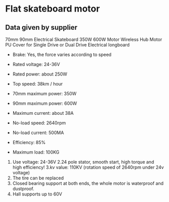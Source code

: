 # Flat skateboard motor

## Data given by supplier

70mm 90mm Electrical Skateboard 350W 600W Motor Wireless Hub Motor PU Cover for Single Drive or Dual Drive Electrical longboard

- Brake: Yes, the force varies according to speed

- Rated voltage: 24-36V

- Rated power: about 250W

- Top speed: 38km / hour

- 70mm maximum power: 350W

- 90mm maximum power: 600W

- Maximum current: about 38A

- No-load speed: 2640rpm

- No-load current: 500MA

- Efficiency: 85%

- Maximum load: 100KG
1. Use voltage: 24-36V
   2.24 pole stator, smooth start, high torque and high efficiency!
   3.kv value: 110KV (rotation speed of 2640rpm under 24v voltage)
2. The tire can be replaced
3. Closed bearing support at both ends, the whole motor is waterproof and dustproof.
4. Hall supports up to 60V


